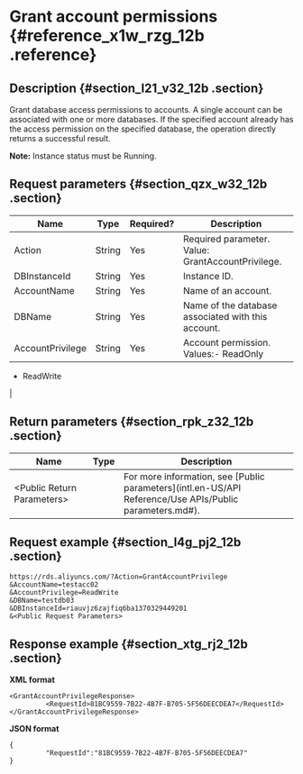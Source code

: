 # Grant account permissions {#reference_x1w_rzg_12b .reference}

## Description {#section_l21_v32_12b .section}

Grant database access permissions to accounts. A single account can be associated with one or more databases. If the specified account already has the access permission on the specified database, the operation directly returns a successful result.

**Note:** Instance status must be Running.

## Request parameters {#section_qzx_w32_12b .section}

|Name|Type|Required?|Description|
|----|----|---------|-----------|
|Action|String|Yes|Required parameter. Value: GrantAccountPrivilege.|
|DBInstanceId|String|Yes|Instance ID.|
|AccountName|String|Yes|Name of an account.|
|DBName|String|Yes|Name of the database associated with this account.|
|AccountPrivilege|String|Yes|Account permission. Values:-   ReadOnly
-   ReadWrite

|

## Return parameters {#section_rpk_z32_12b .section}

|Name|Type|Description|
|----|----|-----------|
|<Public Return Parameters\>| |For more information, see [Public parameters](intl.en-US/API Reference/Use APIs/Public parameters.md#).|

## Request example {#section_l4g_pj2_12b .section}

```
https://rds.aliyuncs.com/?Action=GrantAccountPrivilege
&AccountName=testacc02
&AccountPrivilege=ReadWrite
&DBName=testdb03
&DBInstanceId=riauvjz6zajfiq6ba1370329449201
&<Public Request Parameters>
```

## Response example {#section_xtg_rj2_12b .section}

**XML format**

```
<GrantAccountPrivilegeResponse>
         <RequestId>81BC9559-7B22-4B7F-B705-5F56DEECDEA7</RequestId>
</GrantAccountPrivilegeResponse>
```

**JSON format**

```
{
         "RequestId":"81BC9559-7B22-4B7F-B705-5F56DEECDEA7"
}
```

